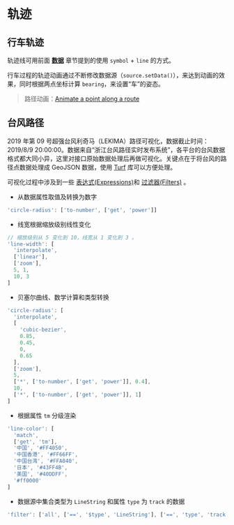 # 轨迹

## 行车轨迹
轨迹线可用前面 [**数据**](/data/) 章节提到的使用 `symbol` + `line` 的方式。

行车过程的轨迹动画通过不断修改数据源（`source.setData()`），来达到动画的效果，同时根据两点坐标计算 `bearing`，来设置“车”的姿态。
<ClientOnly>
  <code-view name="track"/>
</ClientOnly>

> 路径动画：[Animate a point along a route](https://docs.mapbox.com/mapbox-gl-js/example/animate-point-along-route/)

## 台风路径
2019 年第 09 号超强台风利奇马（LEKIMA）路径可视化，数据截止时间：2019/8/9 20:00:00。数据来自“浙江台风路径实时发布系统”，各平台的台风数据格式都大同小异，这里对接口原始数据处理后再做可视化。关键点在于将台风的路径点数据处理成 GeoJSON 数据，使用 [Turf](http://turfjs.org/) 库可以方便处理。

可视化过程中涉及到一些 [表达式(Expressions)](https://docs.mapbox.com/mapbox-gl-js/style-spec/#expressions)和 [过滤器(Filters)](https://docs.mapbox.com/mapbox-gl-js/style-spec/#other-filter) 。

* 从数据属性取值及转换为数字
``` js
'circle-radius': ['to-number', ['get', 'power']]
```

* 线宽根据缩放级别线性变化
``` js
// 缩放级别从 5 变化到 10，线宽从 1 变化到 3 。
'line-width': [
  'interpolate',
  ['linear'],
  ['zoom'],
  5, 1,
  10, 3
]
```

* 贝塞尔曲线、数学计算和类型转换
``` js
'circle-radius': [
  'interpolate',
  [
    'cubic-bezier',
    0.85,
    0.45,
    0,
    0.65
  ],
  ['zoom'],
  5,
  ['*', ['to-number', ['get', 'power']], 0.4],
  10,
  ['*', ['to-number', ['get', 'power']], 1]
]
```

* 根据属性 `tm` 分级渲染
``` js
'line-color': [
  'match',
  ['get', 'tm'],
  '中国', '#FF4050',
  '中国香港', '#FF66FF',
  '中国台湾', '#FFA040',
  '日本', '#43FF4B',
  '美国', '#40DDFF',
  '#ff0000'
]
```

* 数据源中集合类型为 `LineString` 和属性 `type` 为 `track` 的数据
``` js
'filter': ['all', ['==', '$type', 'LineString'], ['==', 'type', 'track']]
```

<ClientOnly>
  <code-view name="typhoon" />
</ClientOnly>
